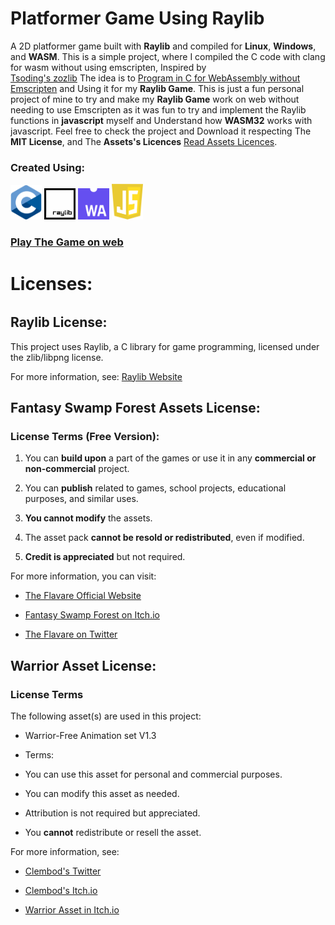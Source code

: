 # Platformer Game Using Raylib

A 2D platformer game built with **Raylib** and compiled for **Linux**, **Windows**, and **WASM**. This is a simple project, where I compiled the C code with clang for wasm without using emscripten, Inspired by  
[Tsoding's zozlib](https://github.com/tsoding/zozlib.js) The idea is to [Program in C for WebAssembly without Emscripten](https://surma.dev/things/c-to-webassembly/) and Using it for my **Raylib Game**.
This is just a fun personal project of mine to try and make my **Raylib Game** work on web without needing to use Emscripten as it was fun to try and implement the Raylib functions in **javascript** myself and Understand how **WASM32** works with javascript.
Feel free to check the project and Download it respecting The **MIT License**, and The **Assets's Licences** [Read Assets Licences](#licenses).

### Created Using:

<p float="left">
  <img src="https://raw.githubusercontent.com/3manuel0/3manuel0/assets/C.svg" width="50" />
  <img src="https://raw.githubusercontent.com/3manuel0/3manuel0/assets/Raylib.svg" width="50" />
  <img src="https://raw.githubusercontent.com/3manuel0/3manuel0/assets/WebAssembly.svg" width="50" />
  <img src="https://raw.githubusercontent.com/3manuel0/3manuel0/assets/Javascript.svg" width="50" /> 
</p>

### [Play The Game on web](https://3manuel0.github.io/2dPlatformerGame/)

# Licenses:

######

## Raylib License:

This project uses Raylib, a C library for game programming, licensed under the zlib/libpng license.

For more information, see: [Raylib Website](https://www.raylib.com)

## Fantasy Swamp Forest Assets License:

### License Terms (Free Version):

1. You can **build upon** a part of the games or use it in any **commercial or non-commercial** project.

2. You can **publish** related to games, school projects, educational purposes, and similar uses.

3. **You cannot modify** the assets.

4. The asset pack **cannot be resold or redistributed**, even if modified.

5. **Credit is appreciated** but not required.

For more information, you can visit:

- [The Flavare Official Website](https://theflavare.com/)

- [Fantasy Swamp Forest on Itch.io](https://theflavare.itch.io/forest-nature-fantasy-tileset)

- [The Flavare on Twitter](https://twitter.com/TheFlavare)

## Warrior Asset License:

### License Terms

The following asset(s) are used in this project:

- Warrior-Free Animation set V1.3

- Terms:

- You can use this asset for personal and commercial purposes.

- You can modify this asset as needed.

- Attribution is not required but appreciated.

- You **cannot** redistribute or resell the asset.

For more information, see:

- [Clembod's Twitter](https://x.com/Clembod)

- [Clembod's Itch.io](https://clembod.itch.io)

- [Warrior Asset in Itch.io](https://clembod.itch.io/warrior-free-animation-set)
